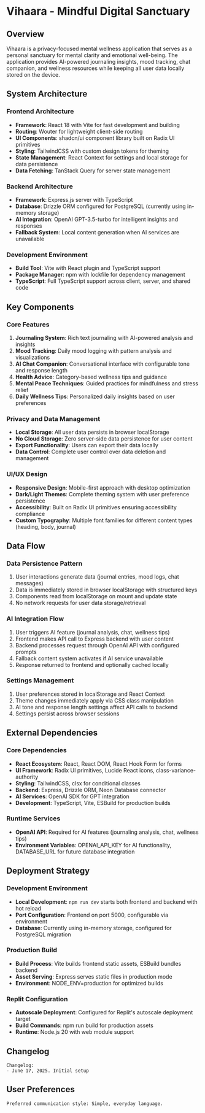 # Vihaara - Mindful Digital Sanctuary

## Overview

Vihaara is a privacy-focused mental wellness application that serves as a personal sanctuary for mental clarity and emotional well-being. The application provides AI-powered journaling insights, mood tracking, chat companion, and wellness resources while keeping all user data locally stored on the device.

## System Architecture

### Frontend Architecture
- **Framework**: React 18 with Vite for fast development and building
- **Routing**: Wouter for lightweight client-side routing
- **UI Components**: shadcn/ui component library built on Radix UI primitives
- **Styling**: TailwindCSS with custom design tokens for theming
- **State Management**: React Context for settings and local storage for data persistence
- **Data Fetching**: TanStack Query for server state management

### Backend Architecture
- **Framework**: Express.js server with TypeScript
- **Database**: Drizzle ORM configured for PostgreSQL (currently using in-memory storage)
- **AI Integration**: OpenAI GPT-3.5-turbo for intelligent insights and responses
- **Fallback System**: Local content generation when AI services are unavailable

### Development Environment
- **Build Tool**: Vite with React plugin and TypeScript support
- **Package Manager**: npm with lockfile for dependency management
- **TypeScript**: Full TypeScript support across client, server, and shared code

## Key Components

### Core Features
1. **Journaling System**: Rich text journaling with AI-powered analysis and insights
2. **Mood Tracking**: Daily mood logging with pattern analysis and visualizations
3. **AI Chat Companion**: Conversational interface with configurable tone and response length
4. **Health Advice**: Category-based wellness tips and guidance
5. **Mental Peace Techniques**: Guided practices for mindfulness and stress relief
6. **Daily Wellness Tips**: Personalized daily insights based on user preferences

### Privacy and Data Management
- **Local Storage**: All user data persists in browser localStorage
- **No Cloud Storage**: Zero server-side data persistence for user content
- **Export Functionality**: Users can export their data locally
- **Data Control**: Complete user control over data deletion and management

### UI/UX Design
- **Responsive Design**: Mobile-first approach with desktop optimization
- **Dark/Light Themes**: Complete theming system with user preference persistence
- **Accessibility**: Built on Radix UI primitives ensuring accessibility compliance
- **Custom Typography**: Multiple font families for different content types (heading, body, journal)

## Data Flow

### Data Persistence Pattern
1. User interactions generate data (journal entries, mood logs, chat messages)
2. Data is immediately stored in browser localStorage with structured keys
3. Components read from localStorage on mount and update state
4. No network requests for user data storage/retrieval

### AI Integration Flow
1. User triggers AI feature (journal analysis, chat, wellness tips)
2. Frontend makes API call to Express backend with user content
3. Backend processes request through OpenAI API with configured prompts
4. Fallback content system activates if AI service unavailable
5. Response returned to frontend and optionally cached locally

### Settings Management
1. User preferences stored in localStorage and React Context
2. Theme changes immediately apply via CSS class manipulation
3. AI tone and response length settings affect API calls to backend
4. Settings persist across browser sessions

## External Dependencies

### Core Dependencies
- **React Ecosystem**: React, React DOM, React Hook Form for forms
- **UI Framework**: Radix UI primitives, Lucide React icons, class-variance-authority
- **Styling**: TailwindCSS, clsx for conditional classes
- **Backend**: Express, Drizzle ORM, Neon Database connector
- **AI Services**: OpenAI SDK for GPT integration
- **Development**: TypeScript, Vite, ESBuild for production builds

### Runtime Services
- **OpenAI API**: Required for AI features (journaling analysis, chat, wellness tips)
- **Environment Variables**: OPENAI_API_KEY for AI functionality, DATABASE_URL for future database integration

## Deployment Strategy

### Development Environment
- **Local Development**: `npm run dev` starts both frontend and backend with hot reload
- **Port Configuration**: Frontend on port 5000, configurable via environment
- **Database**: Currently using in-memory storage, configured for PostgreSQL migration

### Production Build
- **Build Process**: Vite builds frontend static assets, ESBuild bundles backend
- **Asset Serving**: Express serves static files in production mode
- **Environment**: NODE_ENV=production for optimized builds

### Replit Configuration
- **Autoscale Deployment**: Configured for Replit's autoscale deployment target
- **Build Commands**: npm run build for production assets
- **Runtime**: Node.js 20 with web module support

## Changelog

```
Changelog:
- June 17, 2025. Initial setup
```

## User Preferences

```
Preferred communication style: Simple, everyday language.
```
